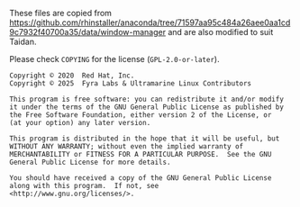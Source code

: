 These files are copied from
https://github.com/rhinstaller/anaconda/tree/71597aa95c484a26aee0aa1cd9c7932f40700a35/data/window-manager
and are also modified to suit Taidan.

Please check `COPYING` for the license (`GPL-2.0-or-later`).

    Copyright © 2020  Red Hat, Inc.
    Copyright © 2025  Fyra Labs & Ultramarine Linux Contributors

    This program is free software: you can redistribute it and/or modify
    it under the terms of the GNU General Public License as published by
    the Free Software Foundation, either version 2 of the License, or
    (at your option) any later version.

    This program is distributed in the hope that it will be useful, but
    WITHOUT ANY WARRANTY; without even the implied warranty of
    MERCHANTABILITY or FITNESS FOR A PARTICULAR PURPOSE.  See the GNU
    General Public License for more details.

    You should have received a copy of the GNU General Public License
    along with this program.  If not, see
    <http://www.gnu.org/licenses/>.
